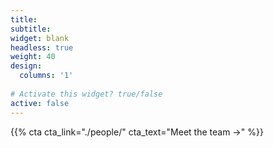 ```yaml
---
title:
subtitle:
widget: blank
headless: true
weight: 40
design:
  columns: '1'
  
# Activate this widget? true/false
active: false
---
```


{{% cta cta_link="./people/" cta_text="Meet the team →" %}}
